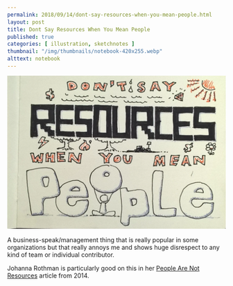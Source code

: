 ```yaml
---
permalink: 2018/09/14/dont-say-resources-when-you-mean-people.html
layout: post
title: Dont Say Resources When You Mean People
published: true
categories: [ illustration, sketchnotes ]
thumbnail: "/img/thumbnails/notebook-420x255.webp"
alttext: notebook
---
```


<img src="/img/posts/dont-say-resources-when-you-mean-people/dont-say-resources-when-you-mean-people.webp" alt="hr" class="u-max-full-width" />

A business-speak/management thing that is really popular in some organizations but that
really annoys me and shows huge disrespect to any kind of team or individual contributor.

Johanna Rothman is particularly good on this in her
<a href="https://www.jrothman.com/mpd/management/2014/08/people-are-not-resources/">People Are Not Resources</a>
article from 2014.
